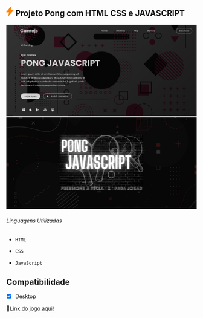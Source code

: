## [![DevSuperior logo](https://raw.githubusercontent.com/devsuperior/bds-assets/main/ds/devsuperior-logo-small.png)](https://raw.githubusercontent.com/devsuperior/bds-assets/main/ds/devsuperior-logo-small.png)  Projeto Pong com HTML  CSS e JAVASCRIPT

<img src="img-backg/img-site.png" alt="img" style="zoom: 50%;"/>  

<img src="img-backg/img-sitte.png" alt="img" style="zoom: 50%;"/>    


###### Linguagens Utilizadas



- `HTML`

- `CSS`

- `JavaScript`


## Compatibilidade
- [x] Desktop

:link:[Link do jogo aqui!](https://marcelo-abreeu.github.io/Pong-Javascript/)
